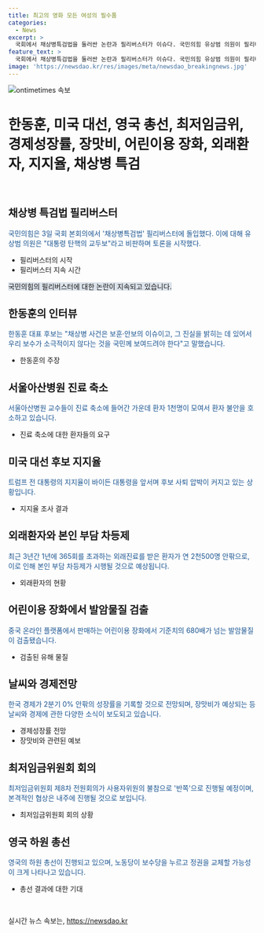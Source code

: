 ```yaml
---
title: 최고의 영화 모든 여성의 필수품
categories:
  - News
excerpt: >
  국회에서 채상병특검법을 둘러싼 논란과 필리버스터가 이슈다. 국민의힘 유상범 의원이 필리버스터를 시작하며 대통령 탄핵의 교두보로 지적했고, 이에 논란이 커지고 있다. 동시에, 서울아산병원과 세브란스병원 교수들의 휴진과 진료 축소로 환자들이 불만을 제기하는 상황이다. 미국 대통령 선거 후보인 조 바이든과 도널드 트럼프 전 대통령의 지지율 격차가 커지고, 한국의 외래환자 중 노인 환자의 수가 늘어나는 등 다양한 이슈가 돋보인다. 또한 중국에서 어린이용 장화에서 발암물질이 검출된 사안과 한국의 최저임금위 회의 등 경제와 정치 관련 주요 소식들이 묶임.
feature_text: >
  국회에서 채상병특검법을 둘러싼 논란과 필리버스터가 이슈다. 국민의힘 유상범 의원이 필리버스터를 시작하며 대통령 탄핵의 교두보로 지적했고, 이에 논란이 커지고 있다. 동시에, 서울아산병원과 세브란스병원 교수들의 휴진과 진료 축소로 환자들이 불만을 제기하는 상황이다. 미국 대통령 선거 후보인 조 바이든과 도널드 트럼프 전 대통령의 지지율 격차가 커지고, 한국의 외래환자 중 노인 환자의 수가 늘어나는 등 다양한 이슈가 돋보인다. 또한 중국에서 어린이용 장화에서 발암물질이 검출된 사안과 한국의 최저임금위 회의 등 경제와 정치 관련 주요 소식들이 묶임.
image: 'https://newsdao.kr/res/images/meta/newsdao_breakingnews.jpg'
---
```


<p><img src="https://newsdao.kr/res/images/meta/newsdao_breakingnews.jpg" alt="ontimetimes 속보" /></p>

<h1>한동훈, 미국 대선, 영국 총선, 최저임금위, 경제성장률, 장맛비, 어린이용 장화, 외래환자, 지지율, 채상병 특검</h1>

<p data-ke-size="size16">&nbsp;</p>

<h2 data-ke-size="size26">채상병 특검법 필리버스터</h2>

<p><span style="color: #1a5490;">국민의힘은 3일 국회 본회의에서 '채상병특검법' 필리버스터에 돌입했다. 이에 대해 유상범 의원은 "대통령 탄핵의 교두보"라고 비판하며 토론을 시작했다.</span></p>

<ul>
<li>필리버스터의 시작</li>
<li>필리버스터 지속 시간</li>
</ul>

<p><span style="background-color: #21538527;">국민의힘의 필리버스터에 대한 논란이 지속되고 있습니다.</span></p>

<h2 data-ke-size="size26">한동훈의 인터뷰</h2>

<p><span style="color: #1a5490;">한동훈 대표 후보는 "채상병 사건은 보훈·안보의 이슈이고, 그 진실을 밝히는 데 있어서 우리 보수가 소극적이지 않다는 것을 국민께 보여드려야 한다"고 말했습니다.</span></p>

<ul>
<li>한동훈의 주장</li>
</ul>

<h2 data-ke-size="size26">서울아산병원 진료 축소</h2>

<p><span style="color: #1a5490;">서울아산병원 교수들이 진료 축소에 들어간 가운데 환자 1천명이 모여서 환자 불안을 호소하고 있습니다.</span></p>

<ul>
<li>진료 축소에 대한 환자들의 요구</li>
</ul>

<h2 data-ke-size="size26">미국 대선 후보 지지율</h2>

<p><span style="color: #1a5490;">트럼프 전 대통령의 지지율이 바이든 대통령을 앞서며 후보 사퇴 압박이 커지고 있는 상황입니다.</span></p>

<ul>
<li>지지율 조사 결과</li>
</ul>

<h2 data-ke-size="size26">외래환자와 본인 부담 차등제</h2>

<p><span style="color: #1a5490;">최근 3년간 1년에 365회를 초과하는 외래진료를 받은 환자가 연 2천500명 안팎으로, 이로 인해 본인 부담 차등제가 시행될 것으로 예상됩니다.</span></p>

<ul>
<li>외래환자의 현황</li>
</ul>

<h2 data-ke-size="size26">어린이용 장화에서 발암물질 검출</h2>

<p><span style="color: #1a5490;">중국 온라인 플랫폼에서 판매하는 어린이용 장화에서 기준치의 680배가 넘는 발암물질이 검출됐습니다.</span></p>

<ul>
<li>검출된 유해 물질</li>
</ul>

<h2 data-ke-size="size26">날씨와 경제전망</h2>

<p><span style="color: #1a5490;">한국 경제가 2분기 0% 안팎의 성장률을 기록할 것으로 전망되며, 장맛비가 예상되는 등 날씨와 경제에 관한 다양한 소식이 보도되고 있습니다.</span></p>

<ul>
<li>경제성장률 전망</li>
<li>장맛비와 관련된 예보</li>
</ul>

<h2 data-ke-size="size26">최저임금위원회 회의</h2>

<p><span style="color: #1a5490;">최저임금위원회 제8차 전원회의가 사용자위원의 불참으로 '반쪽'으로 진행될 예정이며, 본격적인 협상은 내주에 진행될 것으로 보입니다.</span></p>

<ul>
<li>최저임금위원회 회의 상황</li>
</ul>

<h2 data-ke-size="size26">영국 하원 총선</h2>

<p><span style="color: #1a5490;">영국의 하원 총선이 진행되고 있으며, 노동당이 보수당을 누르고 정권을 교체할 가능성이 크게 나타나고 있습니다.</span></p>

<ul>
<li>총선 결과에 대한 기대</li>
</ul>

<p data-ke-size="size16">&nbsp;</p>
실시간 뉴스 속보는, <a href="https://newsdao.kr" rel="dofollow">https://newsdao.kr</a>


